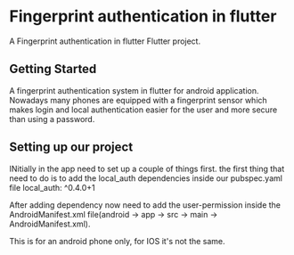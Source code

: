 # Fingerprint authentication in flutter

A Fingerprint authentication in flutter Flutter project.

## Getting Started

A fingerprint authentication system in flutter for android application. Nowadays many phones are equipped with a fingerprint sensor which makes login and local authentication easier for the user and more secure than using a password.

## Setting up our project
INitially in the app need to set up a couple of things first.
the first thing that need to do is to add the local_auth dependencies inside our pubspec.yaml file
	local_auth: ^0.4.0+1
	
	
After adding dependency now need to add the user-permission inside the AndroidManifest.xml file(android -> app -> src -> main -> AndroidManifest.xml).
 <uses-permission android:name="android.permission.USE_BIOMETRIC" />
 <uses-feature android:name="android.hardware.fingerprint" android:required="true" />
 
This is for an android phone only, for IOS it's not the same.


